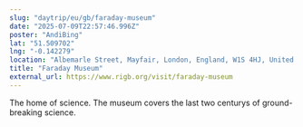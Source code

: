 ```yaml
---
slug: "daytrip/eu/gb/faraday-museum"
date: "2025-07-09T22:57:46.996Z"
poster: "AndiBing"
lat: "51.509702"
lng: "-0.142279"
location: "Albemarle Street, Mayfair, London, England, W1S 4HJ, United Kingdom"
title: "Faraday Museum"
external_url: https://www.rigb.org/visit/faraday-museum
---
```

The home of science. The museum covers the last two centurys of ground-breaking science.